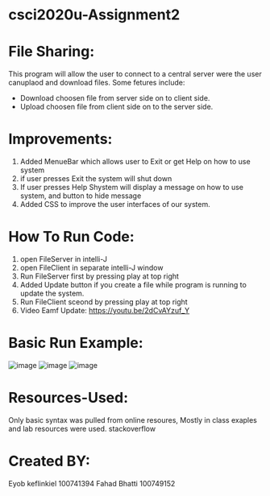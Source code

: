 # csci2020u-Assignment2 

# File Sharing:
This program will allow the user to connect to a central server were the user canuplaod and download files. Some fetures include:
- Download choosen file from server side on to client side.
- Upload choosen file from client side on to the server side.

# Improvements:
1. Added MenueBar which allows user to Exit or get Help on how to use system
2. if user presses Exit the system will shut down 
3. If user presses Help Shystem will display a message on how to use system, and button to hide message
4. Added CSS to improve the user interfaces of our system.

# How To Run Code:
1. open FileServer in intelli-J
2. open FileClient in separate intelli-J window
3. Run FileServer first by pressing play at top right
4. Added Update button if you create a file while program is running to update the system.
5. Run FileClient sceond by pressing play at top right
6. Video Eamf Update: https://youtu.be/2dCvAYzuf_Y

# Basic Run Example:

![image](https://user-images.githubusercontent.com/61993813/113470163-72747b00-9421-11eb-88df-c897db0da50b.png)
![image](https://user-images.githubusercontent.com/61993813/113470181-8fa94980-9421-11eb-84b6-ccb548659cb5.png)
![image](https://user-images.githubusercontent.com/61993813/113470192-a8b1fa80-9421-11eb-8b47-bd282de8a505.png)

# Resources-Used:
Only basic syntax was pulled from online resoures, Mostly in class exaples and lab resources were used.
stackoverflow


# Created BY:
Eyob keflinkiel 100741394  Fahad Bhatti 100749152 




